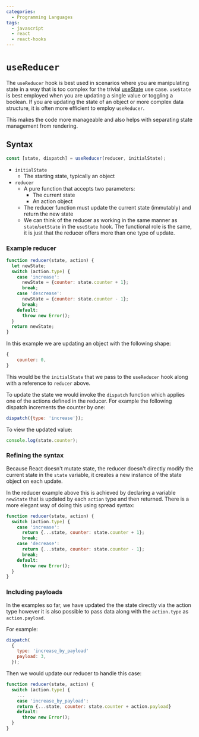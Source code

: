 ```yaml
---
categories:
  - Programming Languages
tags:
  - javascript
  - react
  - react-hooks
---
```


# `useReducer`

The `useReducer` hook is best used in scenarios where you are manipulating state in a way that is too complex for the trivial [useState](useState.md) use case. `useState` is best employed when you are updating a single value or toggling a boolean. If you are updating the state of an object or more complex data structure, it is often more efficient to employ `useReducer`.

This makes the code more manageable and also helps with separating state management from rendering.

## Syntax

```jsx
const [state, dispatch] = useReducer(reducer, initialState);
```

- `initialState`
  - The starting state, typically an object
- `reducer`
  - A pure function that accepts two parameters:
    - The current state
    - An action object
  - The reducer function must update the current state (immutably) and return the new state
  - We can think of the reducer as working in the same manner as `state`/`setState` in the `useState` hook. The functional role is the same, it is just that the reducer offers more than one type of update.

### Example reducer

```js
function reducer(state, action) {
  let newState;
  switch (action.type) {
    case 'increase':
      newState = {counter: state.counter + 1};
      break;
    case 'descrease':
      newState = {counter: state.counter - 1};
      break;
    default:
      throw new Error();
  }
  return newState;
}
```

In this example we are updating an object with the following shape:

```js
{
    counter: 0,
}
```

This would be the `initialState` that we pass to the `useReducer` hook along with a reference to `reducer` above.

To update the state we would invoke the `dispatch` function which applies one of the actions defined in the reducer. For example the following dispatch increments the counter by one:

```js
dispatch({type: 'increase'});
```

To view the updated value:

```js
console.log(state.counter);
```

### Refining the syntax

Because React doesn't mutate state, the reducer doesn't directly modify the current state in the `state` variable, it creates a new instance of the state object on each update.

In the reducer example above this is achieved by declaring a variable `newState` that is updated by each `action` type and then returned. There is a more elegant way of doing this using spread syntax:

```js
function reducer(state, action) {
  switch (action.type) {
    case 'increase':
      return {...state, counter: state.counter + 1};
      break;
    case 'decrease':
      return {...state, counter: state.counter - 1};
      break;
    default:
      throw new Error();
  }
}
```

### Including payloads

In the examples so far, we have updated the the state directly via the action type however it is also possible to pass data along with the `action.type` as `action.payload`.

For example:

```js
dispatch(
  {
    type: 'increase_by_payload'
    payload: 3,
  });
```

Then we would update our reducer to handle this case:

```js
function reducer(state, action) {
  switch (action.type) {
    ...
    case 'increase_by_payload':
    return {...state, counter: state.counter + action.payload}
    default:
      throw new Error();
  }
}
```

